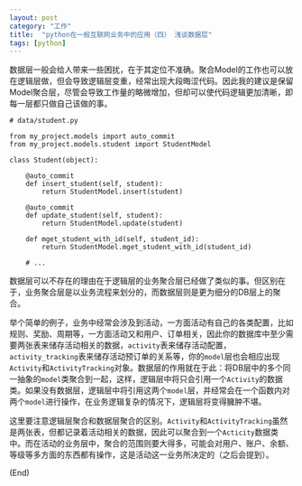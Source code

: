```yaml
---
layout: post
category: "工作"
title:  "python在一般互联网业务中的应用（四） 浅谈数据层"
tags: [python]
---
```


数据层一般会给人带来一些困扰，在于其定位不准确。聚合Model的工作也可以放在逻辑层做，但会导致逻辑层变重，经常出现大段晦涩代码。因此我的建议是保留Model聚合层，尽管会导致工作量的略微增加，但却可以使代码逻辑更加清晰，即每一层都只做自己该做的事。

```
# data/student.py

from my_project.models import auto_commit
from my_project.models.student import StudentModel

class Student(object):

    @auto_commit
    def insert_student(self, student):
        return StudentModel.insert(student)

    @auto_commit
    def update_student(self, student):
        return StudentModel.update(student)

    def mget_student_with_id(self, student_id):
        return StudentModel.mget_student_with_id(student_id)

    # ...
```

数据层可以不存在的理由在于逻辑层的业务聚合层已经做了类似的事。但区别在于，业务聚合层是以业务流程来划分的，而数据层则是更为细分的DB层上的聚合。

举个简单的例子，业务中经常会涉及到活动，一方面活动有自己的各类配置，比如规则、奖励、周期等，一方面活动又和用户、订单相关，因此你的数据库中至少需要两张表来储存活动相关的数据，`activity`表来储存活动配置，`activity_tracking`表来储存活动预订单的关系等，你的`model`层也会相应出现`Activity`和`ActivityTracking`对象。数据层的作用就在于此：将DB层中的多个同一抽象的`model`类聚合到一起，这样，逻辑层中将只会引用一个`Activity`的数据类。如果没有数据层，逻辑层中将引用这两个`model`层，并经常会在一个函数内对两个`model`进行操作，在业务逻辑复杂的情况下，逻辑层将变得臃肿不堪。

这里要注意逻辑层聚合和数据层聚合的区别。`Activity`和`ActivityTracking`虽然是两张表，但都记录着活动相关的数据，因此可以聚合到一个`Acticity`数据类中。而在活动的业务层中，聚合的范围则要大得多，可能会对用户、账户、余额、等级等多方面的东西都有操作，这是活动这一业务所决定的（之后会提到）。

(End)
